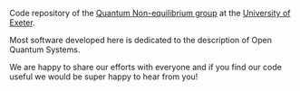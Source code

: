 Code repository of the [Quantum Non-equilibrium group](https://www.quantum-exeter.co.uk) at the [University of Exeter](https://www.exeter.ac.uk).

Most software developed here is dedicated to the description of Open Quantum Systems.

We are happy to share our efforts with everyone and if you find our code useful we would be super happy to hear from you!
